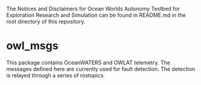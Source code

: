 The Notices and Disclaimers for Ocean Worlds Autonomy Testbed for
Exploration Research and Simulation can be found in README.md in the
root directory of this repository.

owl_msgs
===================

This package contains OceanWATERS and OWLAT telemetry. The messages
defined here are currently used for fault detection. The detection 
is relayed through a series of rostopics.

